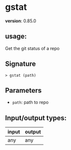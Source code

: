 # gstat

**version**: 0.85.0

## **usage**:

Get the git status of a repo

## Signature

`> gstat (path)`

## Parameters

- `path`: path to repo

## Input/output types:

| input | output |
| ----- | ------ |
| any   | any    |
